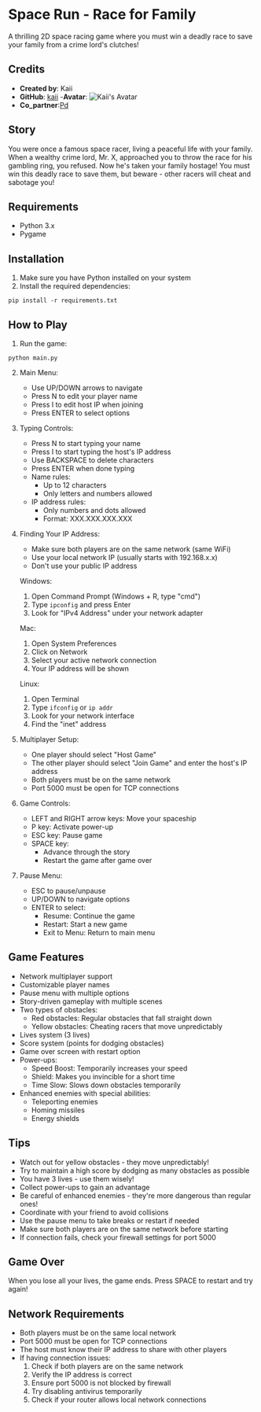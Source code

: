 # Space Run - Race for Family

A thrilling 2D space racing game where you must win a deadly race to save your family from a crime lord's clutches!

## Credits
- **Created by**: Kaii
- **GitHub**: [kaii](https://github.com/prakit1234)
-**Avatar**: ![Kaii's Avatar](https://camo.githubusercontent.com/41e66d161f44695150f4f312969b95e229083dec78d6a0d652a7d41160790807/68747470733a2f2f692e6962622e636f2f74504c32544b44592f746f6a692e706e67)
- **Co_partner**:[Pd](https://github.com/PDgaming)


## Story
You were once a famous space racer, living a peaceful life with your family. When a wealthy crime lord, Mr. X, approached you to throw the race for his gambling ring, you refused. Now he's taken your family hostage! You must win this deadly race to save them, but beware - other racers will cheat and sabotage you!

## Requirements
- Python 3.x
- Pygame

## Installation
1. Make sure you have Python installed on your system
2. Install the required dependencies:
```
pip install -r requirements.txt
```

## How to Play
1. Run the game:
```
python main.py
```

2. Main Menu:
   - Use UP/DOWN arrows to navigate
   - Press N to edit your player name
   - Press I to edit host IP when joining
   - Press ENTER to select options

3. Typing Controls:
   - Press N to start typing your name
   - Press I to start typing the host's IP address
   - Use BACKSPACE to delete characters
   - Press ENTER when done typing
   - Name rules:
     - Up to 12 characters
     - Only letters and numbers allowed
   - IP address rules:
     - Only numbers and dots allowed
     - Format: XXX.XXX.XXX.XXX

4. Finding Your IP Address:
   - Make sure both players are on the same network (same WiFi)
   - Use your local network IP (usually starts with 192.168.x.x)
   - Don't use your public IP address

   Windows:
   1. Open Command Prompt (Windows + R, type "cmd")
   2. Type `ipconfig` and press Enter
   3. Look for "IPv4 Address" under your network adapter

   Mac:
   1. Open System Preferences
   2. Click on Network
   3. Select your active network connection
   4. Your IP address will be shown

   Linux:
   1. Open Terminal
   2. Type `ifconfig` or `ip addr`
   3. Look for your network interface
   4. Find the "inet" address

5. Multiplayer Setup:
   - One player should select "Host Game"
   - The other player should select "Join Game" and enter the host's IP address
   - Both players must be on the same network
   - Port 5000 must be open for TCP connections

6. Game Controls:
   - LEFT and RIGHT arrow keys: Move your spaceship
   - P key: Activate power-up
   - ESC key: Pause game
   - SPACE key: 
     - Advance through the story
     - Restart the game after game over

7. Pause Menu:
   - ESC to pause/unpause
   - UP/DOWN to navigate options
   - ENTER to select:
     - Resume: Continue the game
     - Restart: Start a new game
     - Exit to Menu: Return to main menu

## Game Features
- Network multiplayer support
- Customizable player names
- Pause menu with multiple options
- Story-driven gameplay with multiple scenes
- Two types of obstacles:
  - Red obstacles: Regular obstacles that fall straight down
  - Yellow obstacles: Cheating racers that move unpredictably
- Lives system (3 lives)
- Score system (points for dodging obstacles)
- Game over screen with restart option
- Power-ups:
  - Speed Boost: Temporarily increases your speed
  - Shield: Makes you invincible for a short time
  - Time Slow: Slows down obstacles temporarily
- Enhanced enemies with special abilities:
  - Teleporting enemies
  - Homing missiles
  - Energy shields

## Tips
- Watch out for yellow obstacles - they move unpredictably!
- Try to maintain a high score by dodging as many obstacles as possible
- You have 3 lives - use them wisely!
- Collect power-ups to gain an advantage
- Be careful of enhanced enemies - they're more dangerous than regular ones!
- Coordinate with your friend to avoid collisions
- Use the pause menu to take breaks or restart if needed
- Make sure both players are on the same network before starting
- If connection fails, check your firewall settings for port 5000

## Game Over
When you lose all your lives, the game ends. Press SPACE to restart and try again!

## Network Requirements
- Both players must be on the same local network
- Port 5000 must be open for TCP connections
- The host must know their IP address to share with other players
- If having connection issues:
  1. Check if both players are on the same network
  2. Verify the IP address is correct
  3. Ensure port 5000 is not blocked by firewall
  4. Try disabling antivirus temporarily
  5. Check if your router allows local network connections 